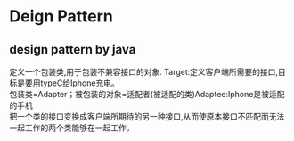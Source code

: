 # Deign Pattern
design pattern by java
------
定义一个包装类,用于包装不兼容接口的对象.
Target:定义客户端所需要的接口,目标是要用typeC给Iphone充电。      
包装类=Adapter；被包装的对象=适配者(被适配的类)Adaptee:Iphone是被适配的手机     
把一个类的接口变换成客户端所期待的另一种接口,从而使原本接口不匹配而无法一起工作的两个类能够在一起工作。  

  